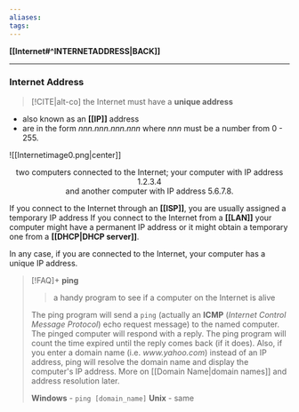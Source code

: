 ```yaml
---
aliases:
tags:
---
```

**[[Internet#^INTERNETADDRESS|BACK]]**

---
### Internet Address
>[!CITE|alt-co] the Internet must have a **unique address**

- also known as an **[[IP]]** address
- are in the form *nnn.nnn.nnn.nnn* where *nnn* must be a number from 0 - 255.

![[Internetimage0.png|center]]
<center>two computers connected to the Internet; your computer with IP address 1.2.3.4</center>
<center>and another computer with IP address 5.6.7.8.</center>


If you connect to the Internet through an **[[ISP]]**, you are usually assigned a temporary IP address
If you connect to the Internet from a **[[LAN]]** your computer might have a permanent IP address or it might obtain a temporary one from a **[[DHCP|DHCP server]]**.

In any case, if you are connected to the Internet, your computer has a unique IP address.

>[!FAQ]+ **ping**
>> a handy program to see if a computer on the Internet is alive
> 
> The ping program will send a `ping` (actually an **ICMP** (*Internet Control Message Protocol*) echo request message) to the named computer. The pinged computer will respond with a reply. The ping program will count the time expired until the reply comes back (if it does). Also, if you enter a domain name (i.e. *www\.yahoo\.com*) instead of an IP address, ping will resolve the domain name and display the computer's IP address. More on [[Domain Name|domain names]] and address resolution later.
> 
> **Windows** - `ping [domain_name]`
> **Unix** - same

<br>